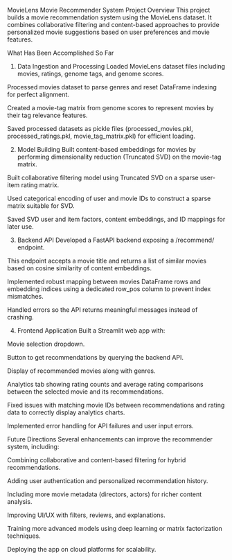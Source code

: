 MovieLens Movie Recommender System
Project Overview
This project builds a movie recommendation system using the MovieLens dataset. It combines collaborative filtering and content-based approaches to provide personalized movie suggestions based on user preferences and movie features.

What Has Been Accomplished So Far
1. Data Ingestion and Processing
Loaded MovieLens dataset files including movies, ratings, genome tags, and genome scores.

Processed movies dataset to parse genres and reset DataFrame indexing for perfect alignment.

Created a movie-tag matrix from genome scores to represent movies by their tag relevance features.

Saved processed datasets as pickle files (processed_movies.pkl, processed_ratings.pkl, movie_tag_matrix.pkl) for efficient loading.

2. Model Building
Built content-based embeddings for movies by performing dimensionality reduction (Truncated SVD) on the movie-tag matrix.

Built collaborative filtering model using Truncated SVD on a sparse user-item rating matrix.

Used categorical encoding of user and movie IDs to construct a sparse matrix suitable for SVD.

Saved SVD user and item factors, content embeddings, and ID mappings for later use.

3. Backend API
Developed a FastAPI backend exposing a /recommend/ endpoint.

This endpoint accepts a movie title and returns a list of similar movies based on cosine similarity of content embeddings.

Implemented robust mapping between movies DataFrame rows and embedding indices using a dedicated row_pos column to prevent index mismatches.

Handled errors so the API returns meaningful messages instead of crashing.

4. Frontend Application
Built a Streamlit web app with:

Movie selection dropdown.

Button to get recommendations by querying the backend API.

Display of recommended movies along with genres.

Analytics tab showing rating counts and average rating comparisons between the selected movie and its recommendations.

Fixed issues with matching movie IDs between recommendations and rating data to correctly display analytics charts.

Implemented error handling for API failures and user input errors.

Future Directions
Several enhancements can improve the recommender system, including:

Combining collaborative and content-based filtering for hybrid recommendations.

Adding user authentication and personalized recommendation history.

Including more movie metadata (directors, actors) for richer content analysis.

Improving UI/UX with filters, reviews, and explanations.

Training more advanced models using deep learning or matrix factorization techniques.

Deploying the app on cloud platforms for scalability.